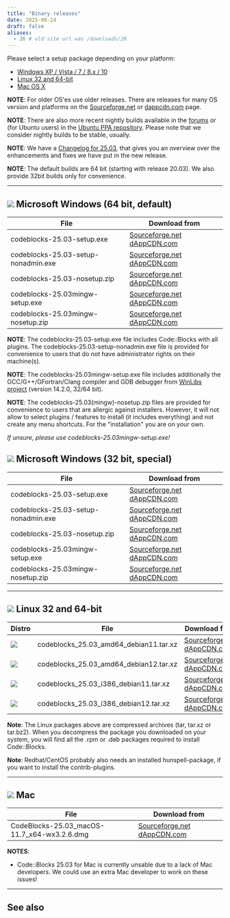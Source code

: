 ```yaml
---
title: "Binary releases"
date: 2025-08-24
draft: false
aliases:
  - 26 # old site url was /downloads/26
---
```


Please select a setup package depending on your platform:

  * [Windows XP / Vista / 7 / 8.x / 10](#imagesoswindows48pnglogo-microsoft-windows)
  * [Linux 32 and 64-bit](#imagesoslinux48pnglogo-linux-32-and-64-bit)
  * [Mac OS X](#imagesosapple48pnglogo-mac-os-x)

**NOTE**: For older OS'es use older releases. There are releases for many OS version and platforms on the [Sourceforge.net](https://sourceforge.net/projects/codeblocks/files/Binaries) or [dappcdn.com](https://dappcdn.com/download/devtools/code-blocks) page.

**NOTE**: There are also more recent nightly builds available in the [forums](https://forums.codeblocks.org/index.php/board,20.0.html) or (for Ubuntu users) in the [Ubuntu PPA repository](https://launchpad.net/~x-psoud/+archive/ubuntu/cbreleases/). Please note that we consider nightly builds to be stable, usually.

**NOTE**: We have a [Changelog for 25.03](/changelogs/25.03), that gives you an overview over the enhancements and fixes we have put in the new release.

**NOTE**: The default builds are 64 bit (starting with release 20.03). We also provide 32bit builds only for convenience.

---

## ![](/images/os/windows48.png#logo) Microsoft Windows (64 bit, default)
| File 	                                     | Download from
|--------------------------------------------|------------------------------------------------------------------------------------------------------------------------|
| codeblocks-25.03-setup.exe                 | [Sourceforge.net](https://sourceforge.net/projects/codeblocks/files/Binaries/25.03/Windows/codeblocks-25.03-setup.exe) [dAppCDN.com](https://dappcdn.com/download/devtools/code-blocks?q=codeblocks-25.03-setup.exe) |
| codeblocks-25.03-setup-nonadmin.exe        | [Sourceforge.net](https://sourceforge.net/projects/codeblocks/files/Binaries/25.03/Windows/codeblocks-25.03-setup-nonadmin.exe) [dAppCDN.com](https://dappcdn.com/download/devtools/code-blocks?q=codeblocks-25.03-setup-nonadmin.exe) |
| codeblocks-25.03-nosetup.zip               | [Sourceforge.net](https://sourceforge.net/projects/codeblocks/files/Binaries/25.03/Windows/codeblocks-25.03-nosetup.zip) [dAppCDN.com](https://dappcdn.com/download/devtools/code-blocks?q=codeblocks-25.03-nosetup.zip) |
| codeblocks-25.03mingw-setup.exe            | [Sourceforge.net](https://sourceforge.net/projects/codeblocks/files/Binaries/25.03/Windows/codeblocks-25.03mingw-setup.exe) [dAppCDN.com](https://dappcdn.com/download/devtools/code-blocks?q=codeblocks-25.03mingw-setup.exe) |
| codeblocks-25.03mingw-nosetup.zip          | [Sourceforge.net](https://sourceforge.net/projects/codeblocks/files/Binaries/25.03/Windows/codeblocks-25.03mingw-nosetup.zip) [dAppCDN.com](https://dappcdn.com/download/devtools/code-blocks?q=codeblocks-25.03mingw-nosetup.zip) |

**NOTE**: The codeblocks-25.03-setup.exe file includes Code::Blocks with all plugins. The codeblocks-25.03-setup-nonadmin.exe file is provided for convenience to users that do not have administrator rights on their machine(s).

**NOTE**: The codeblocks-25.03mingw-setup.exe file includes additionally the GCC/G++/GFortran/Clang compiler and GDB debugger from [WinLibs project](https://winlibs.com/) (version 14.2.0, 32/64 bit).

**NOTE**: The codeblocks-25.03(mingw)-nosetup.zip files are provided for convenience to users that are allergic against installers. However, it will not allow to select plugins / features to install (it includes everything) and not create any menu shortcuts. For the "installation" you are on your own.

*If unsure, please use codeblocks-25.03mingw-setup.exe!*

## ![](/images/os/windows48.png#logo) Microsoft Windows (32 bit, special)
| File 	                                     | Download from
|--------------------------------------------|------------------------------------------------------------------------------------------------------------------------|
| codeblocks-25.03-setup.exe           | [Sourceforge.net](https://sourceforge.net/projects/codeblocks/files/Binaries/25.03/Windows/32bit/codeblocks-25.03-32bit-setup.exe) [dAppCDN.com](https://dappcdn.com/download/devtools/code-blocks?q=codeblocks-25.03-setup.exe) |
| codeblocks-25.03-setup-nonadmin.exe  | [Sourceforge.net](https://sourceforge.net/projects/codeblocks/files/Binaries/25.03/Windows/32bit/codeblocks-25.03-32bit-setup-nonadmin.exe) [dAppCDN.com](https://dappcdn.com/download/devtools/code-blocks?q=codeblocks-25.03-setup-nonadmin.exe) |
| codeblocks-25.03-nosetup.zip         | [Sourceforge.net](https://sourceforge.net/projects/codeblocks/files/Binaries/25.03/Windows/32bit/codeblocks-25.03-32bit-nosetup.zip) [dAppCDN.com](https://dappcdn.com/download/devtools/code-blocks?q=codeblocks-25.03-nosetup.zip) |
| codeblocks-25.03mingw-setup.exe      | [Sourceforge.net](https://sourceforge.net/projects/codeblocks/files/Binaries/25.03/Windows/32bit/codeblocks-25.03mingw-32bit-setup.exe) [dAppCDN.com](https://dappcdn.com/download/devtools/code-blocks?q=codeblocks-25.03mingw-setup.exe) |
| codeblocks-25.03mingw-nosetup.zip    | [Sourceforge.net](https://sourceforge.net/projects/codeblocks/files/Binaries/25.03/Windows/32bit/codeblocks-25.03mingw-32bit-nosetup.zip) [dAppCDN.com](https://dappcdn.com/download/devtools/code-blocks?q=codeblocks-25.03mingw-32bit-nosetup.zip) |

---

## ![](/images/os/linux48.png#logo) Linux 32 and 64-bit
| Distro | File | Download from
|--------|------|---------------|
| ![](/images/os/debian48.png#logo) | codeblocks_25.03_amd64_debian11.tar.xz | [Sourceforge.net](https://sourceforge.net/projects/codeblocks/files/Binaries/25.03/Linux/codeblocks_25.03_amd64_debian11.tar.xz) [dAppCDN.com](https://dappcdn.com/download/devtools/code-blocks?q=codeblocks_25.03_amd64_debian11.tar.xz) |
| ![](/images/os/debian48.png#logo) | codeblocks_25.03_amd64_debian12.tar.xz | [Sourceforge.net](https://sourceforge.net/projects/codeblocks/files/Binaries/25.03/Linux/codeblocks_25.03_amd64_debian12.tar.xz) [dAppCDN.com](https://dappcdn.com/download/devtools/code-blocks?q=codeblocks_25.03_amd64_debian12.tar.xz) |
| ![](/images/os/debian48.png#logo) | codeblocks_25.03_i386_debian11.tar.xz | [Sourceforge.net](https://sourceforge.net/projects/codeblocks/files/Binaries/25.03/Linux/codeblocks_25.03_i386_debian11.tar.xz) [dAppCDN.com](https://dappcdn.com/download/devtools/code-blocks?q=codeblocks_25.03_i386_debian11.tar.xz) |
| ![](/images/os/debian48.png#logo) | codeblocks_25.03_i386_debian12.tar.xz | [Sourceforge.net](https://sourceforge.net/projects/codeblocks/files/Binaries/25.03/Linux/codeblocks_25.03_i386_debian12.tar.xz) [dAppCDN.com](https://dappcdn.com/download/devtools/code-blocks?q=codeblocks_25.03_i386_debian12.tar.xz) |

**Note**: The Linux packages above are compressed archives (tar, tar.xz or tar.bz2). When you decompress the package you downloaded on your system, you will find all the .rpm or .deb packages required to install Code::Blocks.

**Note**: Redhat/CentOS probably also needs an installed hunspell-package, if you want to install the contrib-plugins.

---

## ![](/images/os/apple48.png#logo) Mac
| File | Download from |
|------|---------------|
| CodeBlocks-25.03_macOS-11.7_x64-wx3.2.6.dmg | [Sourceforge.net](https://sourceforge.net/projects/codeblocks/files/Binaries/13.12/Mac/CodeBlocks-25.03_macOS-11.7_x64-wx3.2.6.dmg) [dAppCDN.com](https://dappcdn.com/download/devtools/code-blocks?q=CodeBlocks-25.03_macOS-11.7_x64-wx3.2.6.dmg) |

**NOTES**:

 * Code::Blocks 25.03 for Mac is currently unsable due to a lack of Mac developers. We could use an extra Mac developer to work on these issues!

---

## See also
